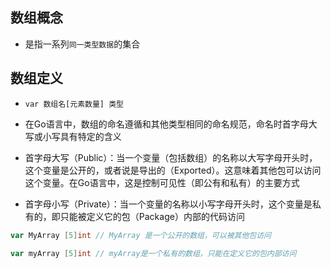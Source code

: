 ## 数组概念

- 是指一系列`同一类型数据`的集合

## 数组定义

- `var 数组名[元素数量] 类型`

- 在Go语言中，数组的命名遵循和其他类型相同的命名规范，命名时首字母大写或小写具有特定的含义

- 首字母大写（Public）：当一个变量（包括数组）的名称以大写字母开头时，这个变量是公开的，或者说是导出的（Exported）。这意味着其他包可以访问这个变量。在Go语言中，这是控制可见性（即公有和私有）的主要方式

- 首字母小写（Private）：当一个变量的名称以小写字母开头时，这个变量是私有的，即只能被定义它的包（Package）内部的代码访问

```go
var MyArray [5]int // MyArray 是一个公开的数组，可以被其他包访问
```

```go
var myArray [5]int // myArray是一个私有的数组，只能在定义它的包内部访问
```